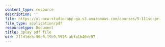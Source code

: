 ```yaml
---
content_type: resource
description: ''
file: https://ol-ocw-studio-app-qa.s3.amazonaws.com/courses/5-111sc-principles-of-chemical-science-fall-2014/211d1dcb90c019b93926abfa1b46dc87_awdQqF9CFt0.pdf
file_type: application/pdf
resourcetype: Document
title: 3play pdf file
uid: 211d1dcb-90c0-19b9-3926-abfa1b46dc87
---
```


